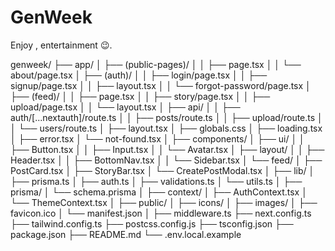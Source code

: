 # GenWeek
Enjoy , entertainment 😉.

genweek/
├── app/
│   ├── (public-pages)/
│   │   ├── page.tsx
│   │   └── about/page.tsx
│   ├── (auth)/
│   │   ├── login/page.tsx
│   │   ├── signup/page.tsx
│   │   ├── layout.tsx
│   │   └── forgot-password/page.tsx
│   ├── (feed)/
│   │   ├── page.tsx
│   │   ├── story/page.tsx
│   │   ├── upload/page.tsx
│   │   └── layout.tsx
│   ├── api/
│   │   ├── auth/[...nextauth]/route.ts
│   │   ├── posts/route.ts
│   │   ├── upload/route.ts
│   │   └── users/route.ts
│   ├── layout.tsx
│   ├── globals.css
│   ├── loading.tsx
│   ├── error.tsx
│   └── not-found.tsx
│
├── components/
│   ├── ui/
│   │   ├── Button.tsx
│   │   ├── Input.tsx
│   │   └── Avatar.tsx
│   ├── layout/
│   │   ├── Header.tsx
│   │   ├── BottomNav.tsx
│   │   └── Sidebar.tsx
│   └── feed/
│       ├── PostCard.tsx
│       ├── StoryBar.tsx
│       └── CreatePostModal.tsx
│
├── lib/
│   ├── prisma.ts
│   ├── auth.ts
│   ├── validations.ts
│   └── utils.ts
│
├── prisma/
│   └── schema.prisma
│
├── context/
│   ├── AuthContext.tsx
│   └── ThemeContext.tsx
│
├── public/
│   ├── icons/
│   ├── images/
│   ├── favicon.ico
│   └── manifest.json
│
├── middleware.ts
├── next.config.ts
├── tailwind.config.ts
├── postcss.config.js
├── tsconfig.json
├── package.json
├── README.md
└── .env.local.example

